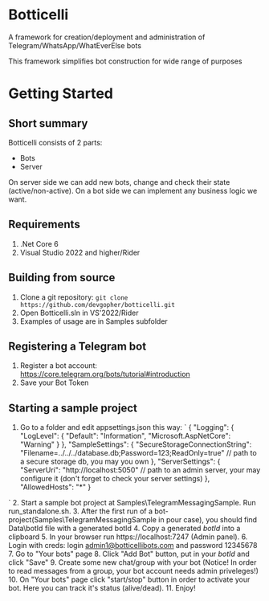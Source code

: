 # Botticelli
A framework for creation/deployment and administration of Telegram/WhatsApp/WhatEverElse bots

This framework simplifies bot construction for wide range of purposes


# Getting Started

## Short summary
Botticelli consists of 2 parts: 
- Bots
- Server

On server side we can add new bots, change and check their state (active/non-active).
On a bot side we can implement any business logic we want.

## Requirements
1. .Net Core 6
2. Visual Studio 2022 and higher/Rider

## Building from source

1. Clone a git repository: ``` git clone https://github.com/devgopher/botticelli.git ```
2. Open Botticelli.sln in VS'2022/Rider
3. Examples of usage are in Samples subfolder

## Registering a Telegram bot
1. Register a bot account: https://core.telegram.org/bots/tutorial#introduction
2. Save your Bot Token

## Starting a sample project
1. Go to a folder and edit appsettings.json this way:
`
{
  "Logging": {
    "LogLevel": {
      "Default": "Information",
      "Microsoft.AspNetCore": "Warning"
    }
  },
  "SampleSettings": {
    "SecureStorageConnectionString": "Filename=../../../database.db;Password=123;ReadOnly=true" // path to a secure storage db, you may you own
  },
  "ServerSettings": {
    "ServerUri": "http://localhost:5050" // path to an admin server, your may configure it (don't forget to check your server settings)
  },
  "AllowedHosts": "*"
}

`
2. Start a sample bot project at Samples\TelegramMessagingSample. Run run_standalone.sh.
3. After the first run of a bot-project(Samples\TelegramMessagingSample in pour case), you should find Data\botId file with a generated botId
4. Copy a generated *botId* into a clipboard
5. In your browser run https://localhost:7247 (Admin panel).
6. Login with creds: login admin1@botticellibots.com and password 12345678
7. Go to "Your bots" page
8. Click "Add Bot" button, put in your *botId* and click "Save"
9. Create some new chat/group with your bot (Notice! In order to read messages from a group, your bot account needs admin priveleges!)
10. On "Your bots" page click "start/stop" button in order to activate your bot. Here you can track it's status (alive/dead).
11. Enjoy!
